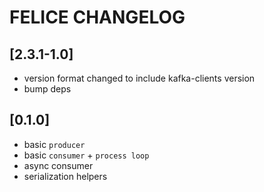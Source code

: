 # FELICE CHANGELOG

## [2.3.1-1.0]
- version format changed to include kafka-clients version
- bump deps 

## [0.1.0]
- basic `producer`
- basic `consumer` + `process loop`
- async consumer
- serialization helpers

